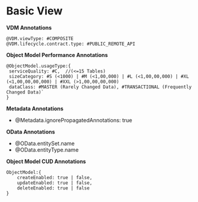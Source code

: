 # Basic View
**VDM Annotations**
```
@VDM.viewType: #COMPOSITE
@VDM.lifecycle.contract.type: #PUBLIC_REMOTE_API
```

**Object Model  Performance Annotations**
```
@ObjectModel.usageType:{
 serviceQuality: #C,  //(<=15 Tables)
 sizeCategory: #S (<1000) | #M (<1,00,000) | #L (<1,00,00,000) | #XL (<1,00,00,00,000) | #XXL (>1,00,00,00,000)
 dataClass: #MASTER (Rarely Changed Data), #TRANSACTIONAL (Frequently Changed Data)`
}
```

**Metadata Annotations**
- @Metadata.ignorePropagatedAnnotations: true

**OData Annotations**
- @OData.entitySet.name
- @OData.entityType.name

**Object Model CUD Annotations**
```
ObjectModel:{
    createEnabled: true | false, 
    updateEnabled: true | false, 
    deleteEnabled: true | false
}
```
